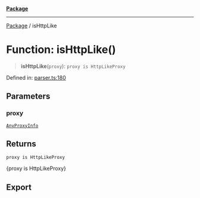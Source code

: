 [**Package**](../README.md)

***

[Package](../globals.md) / isHttpLike

# Function: isHttpLike()

> **isHttpLike**(`proxy`): `proxy is HttpLikeProxy`

Defined in: [parser.ts:180](https://github.com/AlexXanderGrib/proxy-master/blob/ca5aa337e3a3c6ac87453a9ce0f2477b801f4bc9/src/parser.ts#L180)

## Parameters

### proxy

[`AnyProxyInfo`](../type-aliases/AnyProxyInfo.md)

## Returns

`proxy is HttpLikeProxy`

{proxy is HttpLikeProxy}

## Export
